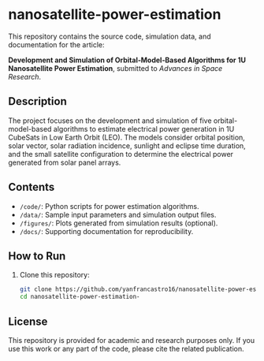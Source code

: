 # nanosatellite-power-estimation

This repository contains the source code, simulation data, and documentation for the article:

**Development and Simulation of Orbital‐Model‐Based Algorithms for 1U Nanosatellite Power Estimation**, submitted to *Advances in Space Research*.

## Description

The project focuses on the development and simulation of five orbital-model-based algorithms to estimate electrical power generation in 1U CubeSats in Low Earth Orbit (LEO). The models consider orbital position, solar vector, solar radiation incidence, sunlight and eclipse time duration, and the small satellite configuration to determine the electrical power generated from solar panel arrays.

## Contents

- `/code/`: Python scripts for power estimation algorithms.
- `/data/`: Sample input parameters and simulation output files.
- `/figures/`: Plots generated from simulation results (optional).
- `/docs/`: Supporting documentation for reproducibility.

## How to Run

1. Clone this repository:
   ```bash
   git clone https://github.com/yanfrancastro16/nanosatellite-power-estimation-.git
   cd nanosatellite-power-estimation-

## License
This repository is provided for academic and research purposes only. If you use this work or any part of the code, please cite the related publication.
